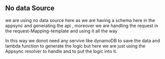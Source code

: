 ## No data Source

we are using no data source here as we are having a schema here in the appsync and generating the api ,
moreover we are handling the request in the request-Mapping-template and using it all the way

In this way we donot need any servive like dynamoDB to save the data and lambda function to generate the logic but here we are just using the Appsync resolver to handle and to put the logic into it.
